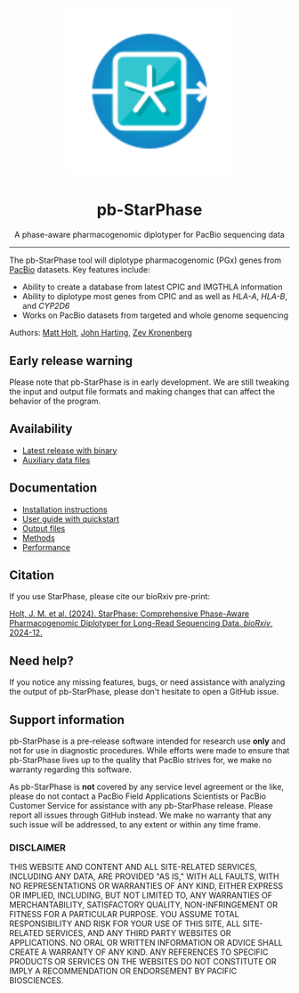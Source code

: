 <h1 align="center"><img width="300px" src="images/logo_pb-StarPhase.svg"/></h1>

<h1 align="center">pb-StarPhase</h1>

<p align="center">A phase-aware pharmacogenomic diplotyper for PacBio sequencing data</p>

***

The pb-StarPhase tool will diplotype pharmacogenomic (PGx) genes from [PacBio](https://www.pacb.com/technology/) datasets.
Key features include:

* Ability to create a database from latest CPIC and IMGTHLA information
* Ability to diplotype most genes from CPIC and as well as _HLA-A_, _HLA-B_, and _CYP2D6_
* Works on PacBio datasets from targeted and whole genome sequencing

Authors: [Matt Holt](https://github.com/holtjma), [John Harting](https://github.com/jrharting), [Zev Kronenberg](https://github.com/zeeev)

## Early release warning
Please note that pb-StarPhase is in early development. 
We are still tweaking the input and output file formats and making changes that can affect the behavior of the program.

## Availability
* [Latest release with binary](https://github.com/PacificBiosciences/pb-StarPhase/releases/latest)
* [Auxiliary data files](./data)

## Documentation
* [Installation instructions](docs/install.md)
* [User guide with quickstart](docs/user_guide.md)
* [Output files](docs/user_guide.md#output-files)
* [Methods](docs/methods.md)
* [Performance](docs/performance.md)

## Citation
If you use StarPhase, please cite our bioRxiv pre-print:

[Holt, J. M. et al. (2024). StarPhase: Comprehensive Phase-Aware Pharmacogenomic Diplotyper for Long-Read Sequencing Data. _bioRxiv_, 2024-12.](https://doi.org/10.1101/2024.12.10.627527)

## Need help?
If you notice any missing features, bugs, or need assistance with analyzing the output of pb-StarPhase, 
please don't hesitate to open a GitHub issue.

## Support information
pb-StarPhase is a pre-release software intended for research use **only** and not for use in diagnostic procedures. 
While efforts were made to ensure that pb-StarPhase lives up to the quality that PacBio strives for, we make no warranty regarding this software.

As pb-StarPhase is **not** covered by any service level agreement or the like, please do not contact a PacBio Field Applications Scientists or PacBio Customer Service for assistance with any pb-StarPhase release. 
Please report all issues through GitHub instead. 
We make no warranty that any such issue will be addressed, to any extent or within any time frame.

### DISCLAIMER
THIS WEBSITE AND CONTENT AND ALL SITE-RELATED SERVICES, INCLUDING ANY DATA, ARE PROVIDED "AS IS," WITH ALL FAULTS, WITH NO REPRESENTATIONS OR WARRANTIES OF ANY KIND, EITHER EXPRESS OR IMPLIED, INCLUDING, BUT NOT LIMITED TO, ANY WARRANTIES OF MERCHANTABILITY, SATISFACTORY QUALITY, NON-INFRINGEMENT OR FITNESS FOR A PARTICULAR PURPOSE. YOU ASSUME TOTAL RESPONSIBILITY AND RISK FOR YOUR USE OF THIS SITE, ALL SITE-RELATED SERVICES, AND ANY THIRD PARTY WEBSITES OR APPLICATIONS. NO ORAL OR WRITTEN INFORMATION OR ADVICE SHALL CREATE A WARRANTY OF ANY KIND. ANY REFERENCES TO SPECIFIC PRODUCTS OR SERVICES ON THE WEBSITES DO NOT CONSTITUTE OR IMPLY A RECOMMENDATION OR ENDORSEMENT BY PACIFIC BIOSCIENCES.
